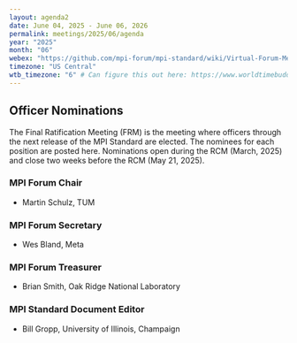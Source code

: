 ```yaml
---
layout: agenda2
date: June 04, 2025 - June 06, 2026
permalink: meetings/2025/06/agenda
year: "2025"
month: "06"
webex: "https://github.com/mpi-forum/mpi-standard/wiki/Virtual-Forum-Meeting-Information"
timezone: "US Central"
wtb_timezone: "6" # Can figure this out here: https://www.worldtimebuddy.com/clock-widget
---
```


## Officer Nominations

The Final Ratification Meeting (FRM) is the meeting where officers through the next release of the
MPI Standard are elected. The nominees for each position are posted here. Nominations open during
the RCM (March, 2025) and close two weeks before the RCM (May 21, 2025).

### MPI Forum Chair

* Martin Schulz, TUM

### MPI Forum Secretary

* Wes Bland, Meta

### MPI Forum Treasurer

* Brian Smith, Oak Ridge National Laboratory

### MPI Standard Document Editor

* Bill Gropp, University of Illinois, Champaign
